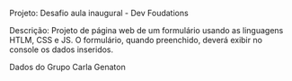 Projeto: Desafio aula inaugural - Dev Foudations

Descrição: Projeto de página web de um formulário usando as linguagens HTLM, CSS e JS. O formulário, quando preenchido, deverá exibir no console os dados inseridos. 

Dados do Grupo
Carla
Genaton 
